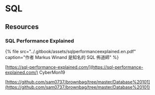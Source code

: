 # SQL

## Resources

### SQL Performance Explained

{% file src="../.gitbook/assets/sqlperformanceexplained.en.pdf" caption="作者 Markus Winand  是知名的 SQL 佈道師" %}

[https://sql-performance-explained.com/](https://sql-performance-explained.com/) CyberMon19

[https://github.com/sam0737/brownbag/tree/master/Database%20101](https://github.com/sam0737/brownbag/tree/master/Database%20101)


